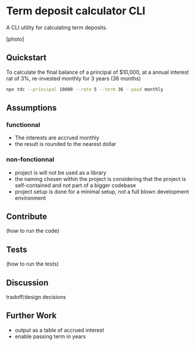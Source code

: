 # Term deposit calculator CLI

A CLI utility for calculating term deposits.

[photo]

## Quickstart

To calculate the final balance of a principal of $10,000, at a annual interest rat of 3%, re-invested monthly for 3 years (36 months)

```bash
npx tdc --principal 10000 --rate 5 --term 36 --paid monthly
```

## Assumptions

### functionnal

- The interests are accrued monthly
- the result is rounded to the nearest dollar

### non-fonctionnal

- project is will not be used as a library
- the naming chosen within the project is considering that the project is self-contained and not part of a bigger codebase
- project setup is done for a minimal setup, not a full blown development environment

## Contribute

(how to run the code)

## Tests

(how to run the tests)

## Discussion

tradoff/design decisions

## Further Work

- output as a table of accrued interest
- enable passing term in years
